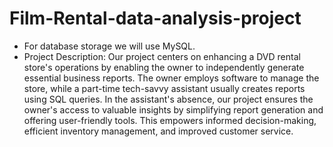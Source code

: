 # Film-Rental-data-analysis-project
* For database storage we will use MySQL.
* Project Description:
Our project centers on enhancing a DVD rental store's operations by enabling the owner to independently generate essential business reports. The owner employs software to manage the store, while a part-time tech-savvy assistant usually creates reports using SQL queries. In the assistant's absence, our project ensures the owner's access to valuable insights by simplifying report generation and offering user-friendly tools. This empowers informed decision-making, efficient inventory management, and improved customer service.
